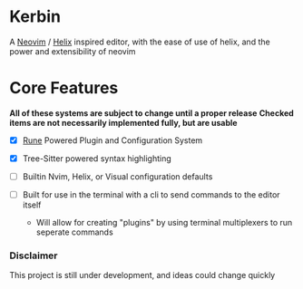 # Kerbin
A [Neovim](https://github.com/neovim/neovim) / [Helix](https://github.com/helix-editor/helix) inspired editor, with the ease of use of helix, 
and the power and extensibility of neovim

# Core Features
**All of these systems are subject to change until a proper release**
**Checked items are not necessarily implemented fully, but are usable**
- [x] [Rune](https://github.com/rune-rs/rune/tree/main) Powered Plugin and Configuration System

- [x] Tree-Sitter powered syntax highlighting

- [ ] Builtin Nvim, Helix, or Visual configuration defaults
- [ ] Built for use in the terminal with a cli to send commands to the editor itself
    - Will allow for creating "plugins" by using terminal multiplexers to run seperate commands

### Disclaimer
This project is still under development, and ideas could change quickly
